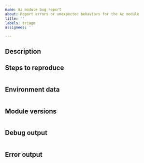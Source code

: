 ```yaml
---
name: Az module bug report
about: Report errors or unexpected behaviors for the Az module
title: ''
labels: triage
assignees: ''

---
```


<!--

- Make sure you are able to reproduce this issue on the latest released version of Az
    - https://www.powershellgallery.com/packages/Az
- Please search the existing issues to see if there has been a similar issue filed
- For issue related to importing a module, please refer to our troubleshooting guide:
    - https://github.com/Azure/azure-powershell/blob/master/documentation/troubleshoot-module-load.md

-->

## Description



## Steps to reproduce

```powershell

```

## Environment data

<!-- Please run $PSVersionTable and paste the output in the below code block -->

```

```

## Module versions

<!-- Please run (Get-Module  -ListAvailable) and paste the output in the below code block -->

```powershell

```

## Debug output

<!-- Set $DebugPreference='Continue' before running the repro and paste the resulting debug stream in the below code block -->

```

```

## Error output

<!-- Please run Resolve-AzError and paste the output in the below code block -->

```

```
